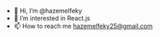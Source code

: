 - 👋 Hi, I’m @hazemelfeky
- 👀 I’m interested in React.js
- 📫 How to reach me hazemelfeky25@gmail.com

<!---
hazemelfeky/hazemelfeky is a ✨ special ✨ repository because its `README.md` (this file) appears on your GitHub profile.
You can click the Preview link to take a look at your changes.
- 💞️ I’m looking to collaborate on ...
- 🌱 I’m currently not learning 🤦‍♂️
--->
